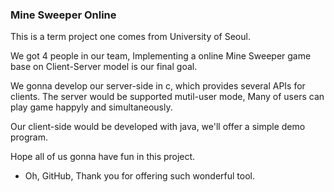 ### Mine Sweeper Online
This is a term project one comes from University of Seoul.

We got 4 people in our team, Implementing a online Mine Sweeper game
base on Client-Server model is our final goal.

We gonna develop our server-side in c, which provides several APIs for clients.
The server would be supported mutil-user mode, Many of users can play game happyly and simultaneously.

Our client-side would be developed with java, we'll offer a simple demo program.

Hope all of us gonna have fun in this project.

* Oh, GitHub, Thank you for offering such wonderful tool.
